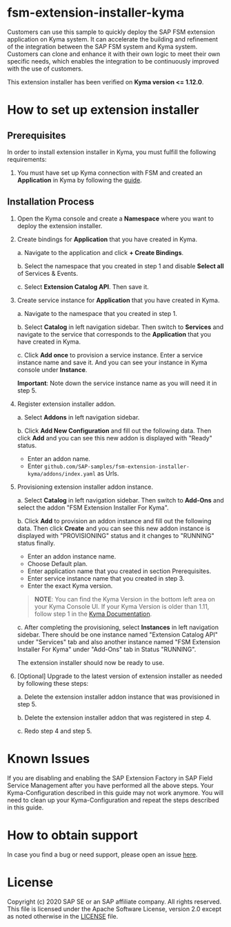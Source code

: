 # fsm-extension-installer-kyma

Customers can use this sample to quickly deploy the SAP FSM extension application on Kyma system. It can accelerate the building and refinement of the integration between the SAP FSM system and Kyma system. Customers can clone and enhance it with their own logic to meet their own specific needs, which enables the integration to be continuously improved with the use of customers.

This extension installer has been verified on **Kyma version <= 1.12.0**.

# How to set up extension installer

## Prerequisites

In order to install extension installer in Kyma, you must fulfill the following requirements:

1. You must have set up Kyma connection with FSM and created an **Application** in Kyma by following the [guide](https://docs.coresystems.net/extensions-ui-plugins/cloud-platform-extension-factory-integration.html).

## Installation Process

1. Open the Kyma console and create a **Namespace** where you want to deploy the extension installer.

2. Create bindings for **Application** that you have created in Kyma.

   a. Navigate to the application and click **+ Create Bindings**.

   b. Select the namespace that you created in step 1 and disable **Select all** of Services & Events.

   c. Select **Extension Catalog API**. Then save it.

3. Create service instance for **Application** that you have created in Kyma.

   a. Navigate to the namespace that you created in step 1.

   b. Select **Catalog** in left navigation sidebar. Then switch to **Services** and navigate to the service that corresponds to the **Application** that you have created in Kyma.

   c. Click **Add once** to provision a service instance. Enter a service instance name and save it. And you can see your instance in Kyma console under **Instance**.

   **Important**: Note down the service instance name as you will need it in step 5.

4. Register extension installer addon.

   a. Select **Addons** in left navigation sidebar.

   b. Click **Add New Configuration** and fill out the following data. Then click **Add** and you can see this new addon is displayed with "Ready" status.

      - Enter an addon name.
      - Enter `github.com/SAP-samples/fsm-extension-installer-kyma/addons/index.yaml` as Urls.

5. Provisioning extension installer addon instance.

   a. Select **Catalog** in left navigation sidebar. Then switch to **Add-Ons** and select the addon "FSM Extension Installer For Kyma".

   b. Click **Add** to provision an addon instance and fill out the following data. Then click **Create** and you can see this new addon instance is displayed with "PROVISIONING" status and it changes to "RUNNING" status finally.

      - Enter an addon instance name.
      - Choose Default plan.
      - Enter application name that you created in section Prerequisites.
      - Enter service instance name that you created in step 3.
      - Enter the exact Kyma version.

   >**NOTE**: You can find the Kyma Version in the bottom left area on your Kyma Console UI. If your Kyma Version is older than 1.11, follow step 1 in the [Kyma Documentation](https://kyma-project.io/docs/#installation-upgrade-kyma-upgrade-kyma-to-a-newer-version).

   c. After completing the provisioning, select **Instances** in left navigation sidebar. There should be one instance named "Extension Catalog API" under "Services" tab and also another instance named "FSM Extension Installer For Kyma" under "Add-Ons" tab in Status "RUNNING".

   The extension installer should now be ready to use.

6. [Optional] Upgrade to the latest version of extension installer as needed by following these steps:

   a. Delete the extension installer addon instance that was provisioned in step 5.

   b. Delete the extension installer addon that was registered in step 4.

   c. Redo step 4 and step 5.

# Known Issues

If you are disabling and enabling the SAP Extension Factory in SAP Field Service Management after you have performed all the above steps. Your Kyma-Configuration described in this guide may not work anymore. You will need to clean up your Kyma-Configuration and repeat the steps described in this guide.

# How to obtain support

In case you find a bug or need support, please open an issue [here](https://github.com/SAP-samples/fsm-extension-installer-kyma/issues/new).

# License

Copyright (c) 2020 SAP SE or an SAP affiliate company. All rights reserved. This file is licensed under the Apache Software License, version 2.0 except as noted otherwise in the [LICENSE](./LICENSE) file.
